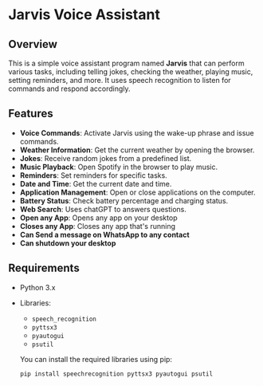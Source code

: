 # Jarvis Voice Assistant

## Overview
This is a simple voice assistant program named **Jarvis** that can perform various tasks, including telling jokes, checking the weather, playing music, setting reminders, and more. It uses speech recognition to listen for commands and respond accordingly.

## Features
- **Voice Commands**: Activate Jarvis using the wake-up phrase and issue commands.
- **Weather Information**: Get the current weather by opening the browser.
- **Jokes**: Receive random jokes from a predefined list.
- **Music Playback**: Open Spotify in the browser to play music.
- **Reminders**: Set reminders for specific tasks.
- **Date and Time**: Get the current date and time.
- **Application Management**: Open or close applications on the computer.
- **Battery Status**: Check battery percentage and charging status.
- **Web Search**: Uses chatGPT to answers questions.
- **Open any App**: Opens any app on your desktop
- **Closes any App**: Closes any app that's running
- **Can Send a message on WhatsApp to any contact**
- **Can shutdown your desktop**

## Requirements
- Python 3.x
- Libraries:
  - `speech_recognition`
  - `pyttsx3`
  - `pyautogui`
  - `psutil`
  
  You can install the required libraries using pip:
  ```bash
  pip install speechrecognition pyttsx3 pyautogui psutil

